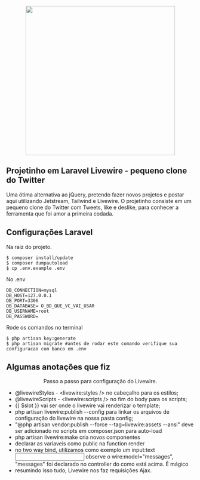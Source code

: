 <p align="center"><a href="https://laravel.com" target="_blank"><img src="https://raw.githubusercontent.com/laravel/art/master/logo-lockup/5%20SVG/2%20CMYK/1%20Full%20Color/laravel-logolockup-cmyk-red.svg" width="400"></a></p>



## Projetinho em Laravel Livewire - pequeno clone do Twitter

Uma ótima alternativa ao jQuery, pretendo fazer novos projetos e postar aqui utilizando Jetstream, Tailwind e Livewire.
O projetinho consiste em um pequeno clone do Twitter com Tweets, like e deslike, para conhecer a ferramenta que foi amor a primeira codada.

## Configurações Laravel

Na raiz do projeto.

```
$ composer install/update
$ composer dumpautoload
$ cp .env.example .env
```

No .env
```
DB_CONNECTION=mysql
DB_HOST=127.0.0.1
DB_PORT=3306
DB_DATABASE= O_BD_QUE_VC_VAI_USAR
DB_USERNAME=root
DB_PASSWORD=
```

Rode os comandos no terminal
```
$ php artisan key:generate
$ php artisan migrate #antes de rodar este comando verifique sua configuracao com banco em .env
```
## Algumas anotações que fiz 

<p align="center">Passo a passo para configuração do Livewire.</p>

- @livewireStyles - <livewire:styles /> no cabeçalho para os estilos;
- @livewireScripts - <livewire:scripts /> no fim do body para os scripts;
- {{ $slot }} vai ser onde o livewire vai renderizar o template;
- php artisan livewire:publish --config para linkar os arquivos de configuração do livewire na nossa pasta config;
- "@php artisan vendor:publish --force --tag=livewire:assets --ansi" deve ser adicionado no scripts em composer.json para auto-load
- php artisan livewire:make cria novos componentes 
- declarar as variaveis como public na function render
- no two way bind, utilizamos como exemplo um input:text <input type="text" name="message" id="message" wire:model="messages"> observe o wire:model="messages", "messages" foi declarado no controller do como está acima. É mágico
- resumindo isso tudo, Livewire nos faz requisições Ajax.




